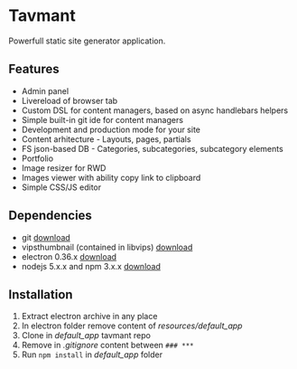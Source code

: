 # Tavmant

Powerfull static site generator application.

## Features

* Admin panel
* Livereload of browser tab
* Custom DSL for content managers, based on async handlebars helpers
* Simple built-in git ide for content managers
* Development and production mode for your site
* Content arhitecture - Layouts, pages, partials
* FS json-based DB - Categories, subcategories, subcategory elements
* Portfolio
* Image resizer for RWD
* Images viewer with ability copy link to clipboard
* Simple CSS/JS editor

## Dependencies

* git [download](https://git-scm.com/)
* vipsthumbnail (contained in libvips) [download](http://www.vips.ecs.soton.ac.uk/index.php?title=Stable#Installing)
* electron 0.36.x [download](https://github.com/electron/electron/releases/tag/v0.36.12)
* nodejs 5.x.x and npm 3.x.x [download](https://nodejs.org/en/download/)

## Installation

1. Extract electron archive in any place
2. In electron folder remove content of *resources/default_app*
3. Clone in *default_app* tavmant repo
4. Remove in *.gitignore* content between `### ***`
5. Run `npm install` in *default_app* folder


